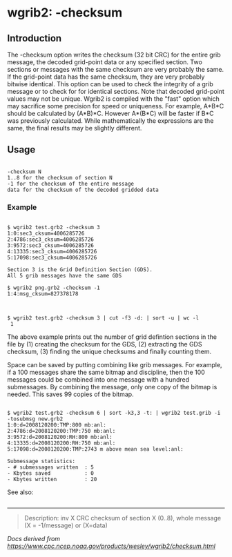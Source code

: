 # wgrib2: -checksum

## Introduction

The -checksum option writes the checksum (32 bit CRC)
for the entire grib message, the decoded grid-point data or any
specified section. Two sections or messages with the same checksum are
very probably the same. If the grid-point data has the same
checksum, they are very probably bitwise identical. This option
can be used to check the integrity of a grib message or to check for
for identical sections. Note that decoded grid-point values may
not be unique. Wgrib2 is compiled with the "fast" option which may
sacrifice some precision for speed or uniqueness. For example,
A\*B\*C should be calculated by (A\*B)\*C. However A\*(B\*C) will be
faster if B\*C was previously calculated. While
mathematically the expressions are the same, the final results may
be slightly different.

## Usage

```

-checksum N
1..8 for the checksum of section N
-1 for the checksum of the entire message
data for the checksum of the decoded gridded data

```

### Example

```

$ wgrib2 test.grb2 -checksum 3
1:0:sec3_cksum=4006285726
2:4786:sec3_cksum=4006285726
3:9572:sec3_cksum=4006285726
4:13335:sec3_cksum=4006285726
5:17098:sec3_cksum=4006285726

Section 3 is the Grid Definition Section (GDS).
All 5 grib messages have the same GDS

$ wgrib2 png.grb2 -checksum -1
1:4:msg_cksum=827378178


```

```

$ wgrib2 test.grb2 -checksum 3 | cut -f3 -d: | sort -u | wc -l
 1

```

The above example prints out the number of grid defintion sections in the
file by (1) creating the checksum for the GDS, (2) extracting the GDS checksum,
(3) finding the unique checksums and finally counting them.

Space can be saved by putting combining like grib messages. For example,
if a 100 messages share the same bitmap and discipline, then the
100 messages could be combined into one message with a hundred
submessages. By combining the message, only one copy of the
bitmap is needed. This saves 99 copies of the bitmap.

```

$ wgrib2 test.grb2 -checksum 6 | sort -k3,3 -t: | wgrib2 test.grib -i -tosubmsg new.grb2
1:0:d=2008120200:TMP:800 mb:anl:
2:4786:d=2008120200:TMP:750 mb:anl:
3:9572:d=2008120200:RH:800 mb:anl:
4:13335:d=2008120200:RH:750 mb:anl:
5:17098:d=2008120200:TMP:2743 m above mean sea level:anl:

Submessage statistics:
- # submessages written  : 5
- Kbytes saved           : 0
- Kbytes written         : 20

```

See also:

```

```

---

> Description: inv X CRC checksum of section X (0..8), whole message (X = -1/message) or (X=data)

_Docs derived from <https://www.cpc.ncep.noaa.gov/products/wesley/wgrib2/checksum.html>_
